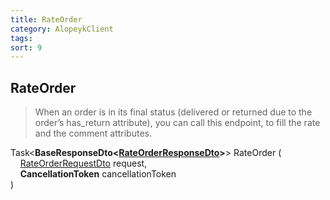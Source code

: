 ```yaml
---
title: RateOrder
category: AlopeykClient
tags: 
sort: 9
---
```


## RateOrder
> When an order is in its final status (delivered or returned due to the order’s has_return attribute),
you can call this endpoint, to fill the rate and the comment attributes.


Task<**BaseResponseDto<[RateOrderResponseDto](/library/Dtos/RateOrder/RateOrderResponseDto.html)>**> RateOrder (  
&nbsp;&nbsp;&nbsp;&nbsp;[RateOrderRequestDto](/library/Dtos/RateOrder/RateOrderRequestDto.html) request,  
&nbsp;&nbsp;&nbsp;&nbsp;**CancellationToken** cancellationToken  
)
